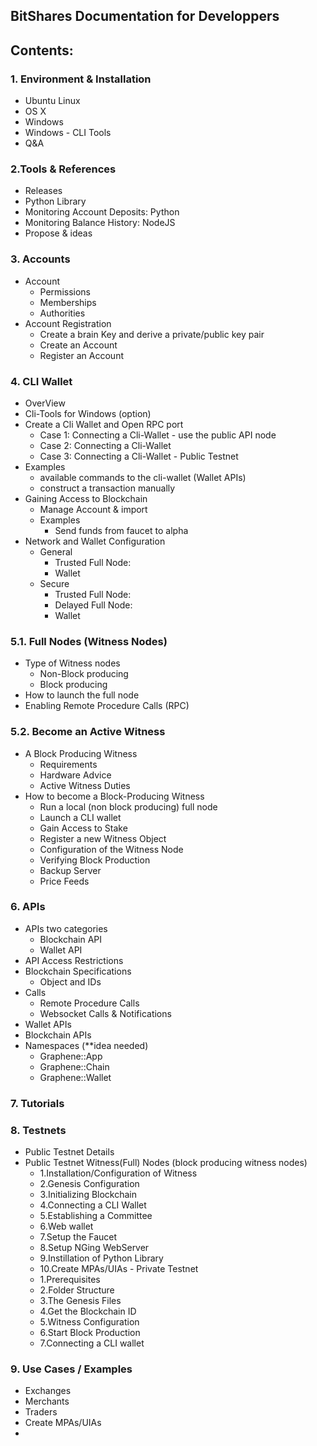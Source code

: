 ## BitShares Documentation for Developpers

## Contents:

### 1. Environment & Installation 
- Ubuntu Linux
- OS X
- Windows
- Windows - CLI Tools
- Q&A
   
### 2.Tools & References 
- Releases
- Python Library
- Monitoring Account Deposits: Python
- Monitoring Balance History: NodeJS
- Propose & ideas
     
### 3. Accounts
- Account
   - Permissions
   - Memberships
   - Authorities
- Account Registration
   - Create a brain Key and derive a private/public key pair
   - Create an Account
   - Register an Account

### 4. CLI Wallet
- OverView
- Cli-Tools for Windows (option)
- Create a Cli Wallet and Open RPC port
   - Case 1: Connecting a Cli-Wallet - use the public API node
   - Case 2: Connecting a Cli-Wallet
   - Case 3: Connecting a Cli-Wallet - Public Testnet
- Examples 
   - available commands to the cli-wallet (Wallet APIs) 
   - construct a transaction manually
- Gaining Access to Blockchain
   - Manage Account & import
   - Examples 
      - Send funds from faucet to alpha 
- Network and Wallet Configuration
   - General 
      - Trusted Full Node:
      - Wallet
   - Secure 
      - Trusted Full Node:
      - Delayed Full Node:
      - Wallet

### 5.1. Full Nodes (Witness Nodes)
- Type of Witness nodes
   - Non-Block producing
   - Block producing
- How to launch the full node
- Enabling Remote Procedure Calls (RPC)

### 5.2. Become an Active Witness
- A Block Producing Witness
   - Requirements
   - Hardware Advice
   - Active Witness Duties
- How to become a Block-Producing Witness
   - Run a local (non block producing) full node
   - Launch a CLI wallet
   - Gain Access to Stake
   - Register a new Witness Object
   - Configuration of the Witness Node
   - Verifying Block Production
   - Backup Server
   - Price Feeds

### 6. APIs
- APIs two categories
   - Blockchain API
   - Wallet API
- API Access Restrictions
- Blockchain Specifications
   - Object and IDs
- Calls
   - Remote Procedure Calls
   - Websocket Calls & Notifications
- Wallet APIs
- Blockchain APIs   
- Namespaces (**idea needed)
   - Graphene::App
   - Graphene::Chain
   - Graphene::Wallet
### 7. Tutorials

### 8. Testnets
   - Public Testnet Details
   - Public Testnet Witness(Full) Nodes (block producing witness nodes) 
       - 1.Installation/Configuration of Witness
       - 2.Genesis Configuration
       - 3.Initializing Blockchain
       - 4.Connecting a CLI Wallet
       - 5.Establishing a Committee
       - 6.Web wallet 
       - 7.Setup the Faucet      
       - 8.Setup NGing WebServer 
       - 9.Instillation of Python Library
        - 10.Create MPAs/UIAs
    - Private Testnet
      - 1.Prerequisites
      - 2.Folder Structure
      - 3.The Genesis Files
      - 4.Get the Blockchain ID
      - 5.Witness Configuration
      - 6.Start Block Production
      - 7.Connecting a CLI wallet

### 9. Use Cases / Examples
   - Exchanges
   - Merchants
   - Traders
   - Create MPAs/UIAs
   - 
   


